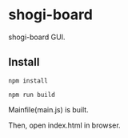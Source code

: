 # shogi-board

shogi-board GUI.

## Install

```
npm install

npm run build
```

Mainfile(main.js) is built.

Then, open index.html in browser.
